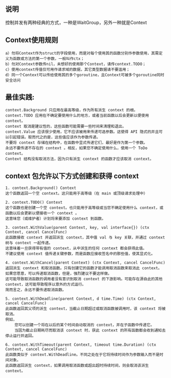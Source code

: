 
## 说明

控制并发有两种经典的方式，一种是WaitGroup，另外一种就是Context

## Context使用规则

    a）勿将Context作为struct的字段使用，而是对每个使用其的函数分别作参数使用，其需定义为函数或方法的第一个参数，一般叫作ctx；
    b）勿对Context参数传nil，未想好的使用那个Context，请传context.TODO；
    c）使用context传值仅可用作请求域的数据，其它类型数据请不要滥用；
    d）同一个Context可以传给使用其的多个goroutine，且Context可被多个goroutine同时安全访问

## 最佳实践:

    context.Background 只应用在最高等级，作为所有派生 context 的根。
    context.TODO 应用在不确定要使用什么的地方，或者当前函数以后会更新以便使用 context。
    context 取消是建议性的，这些函数可能需要一些时间来清理和退出。
    context.Value 应该很少使用，它不应该被用来传递可选参数。这使得 API 隐式的并且可以引起错误。取而代之的是，这些值应该作为参数传递。
    不要将 context 存储在结构中，在函数中显式传递它们，最好是作为第一个参数。
    永远不要传递不存在的 context 。相反，如果您不确定使用什么，使用一个 ToDo context。
    Context 结构没有取消方法，因为只有派生 context 的函数才应该取消 context。

## context 包允许以下方式创建和获得 context

    1. context.Background() Context
    这个函数返回一个空 context。这只能用于高等级（在 main 或顶级请求处理中）
    
    2. context.TODO() Context
    这个函数也是创建一个空 context。也只能用于高等级或当您不确定使用什么 context，或函数以后会更新以便接收一个 context 。
    这意味您（或维护者）计划将来要添加 context 到函数。
    
    3. context.WithValue(parent Context, key, val interface{}) (ctx Context, cancel CancelFunc)
    此函数接收 context 并返回派生 context，其中值 val 与 key 关联，并通过 context 树与 context 一起传递。
    这意味着一旦获得带有值的 context，从中派生的任何 context 都会获得此值。
    不建议使用 context 值传递关键参数，而是函数应接收签名中的那些值，使其显式化。
    
    4. context.WithCancel(parent Context) (ctx Context, cancel CancelFunc)
    返回派生 context 和取消函数。只有创建它的函数才能调用取消函数来取消此 context。
    如果您愿意，可以传递取消函数，但是，强烈建议不要这样做。
    这可能导致取消函数的调用者没有意识到取消 context 的下游影响。可能存在源自此的其他 context，这可能导致程序以意外的方式运行。
    简而言之，永远不要传递取消函数。
    
    5. context.WithDeadline(parent Context, d time.Time) (ctx Context, cancel CancelFunc)
    此函数返回其父项的派生 context，当截止日期超过或取消函数被调用时，该 context 将被取消。
    例如，
        您可以创建一个将在以后的某个时间自动取消的 context，并在子函数中传递它。
        当因为截止日期耗尽而取消该 context 时，获此 context 的所有函数都会收到通知去停止运行并返回。
    
    6. context.WithTimeout(parent Context, timeout time.Duration) (ctx Context, cancel CancelFunc)
    此函数类似于 context.WithDeadline。不同之处在于它将持续时间作为参数输入而不是时间对象。
    此函数返回派生 context，如果调用取消函数或超出超时持续时间，则会取消该派生 context。


